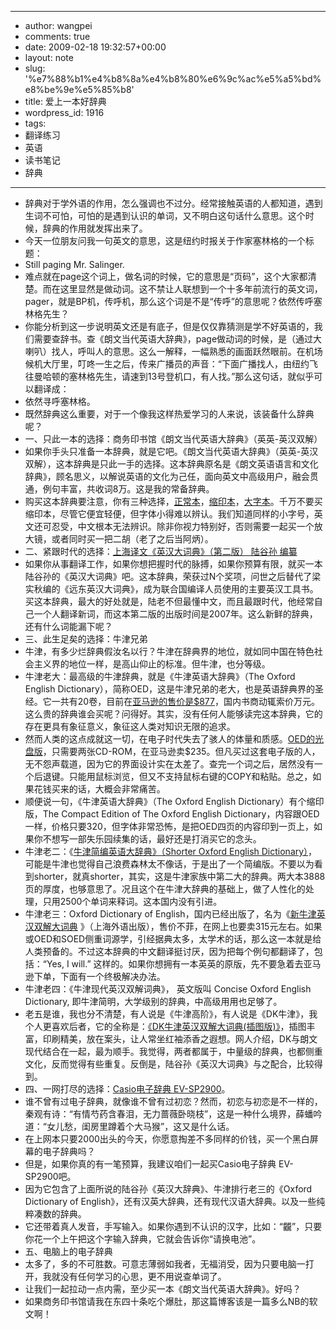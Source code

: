 - --
- author: wangpei
- comments: true
- date: 2009-02-18 19:32:57+00:00
- layout: note
- slug: '%e7%88%b1%e4%b8%8a%e4%b8%80%e6%9c%ac%e5%a5%bd%e8%be%9e%e5%85%b8'
- title: 爱上一本好辞典
- wordpress_id: 1916
- tags:
- 翻译练习
- 英语
- 读书笔记
- 辞典
- --
- 辞典对于学外语的作用，怎么强调也不过分。经常接触英语的人都知道，遇到生词不可怕，可怕的是遇到认识的单词，又不明白这句话什么意思。这个时候，辞典的作用就发挥出来了。
- 今天一位朋友问我一句英文的意思，这是纽约时报关于作家塞林格的一个标题：
- Still paging Mr. Salinger.
- 难点就在page这个词上，做名词的时候，它的意思是“页码”，这个大家都清楚。而在这里显然是做动词。这不禁让人联想到一个十多年前流行的英文词，pager，就是BP机，传呼机，那么这个词是不是“传呼”的意思呢？依然传呼塞林格先生？
- 你能分析到这一步说明英文还是有底子，但是仅仅靠猜测是学不好英语的，我们需要查辞书。查《朗文当代英语大辞典》，page做动词的时候，是（通过大喇叭）找人，呼叫人的意思。这么一解释，一幅熟悉的画面跃然眼前。在机场候机大厅里，叮咚一生之后，传来广播员的声音：“下面广播找人，由纽约飞往曼哈顿的塞林格先生，请速到13号登机口，有人找。”那么这句话，就似乎可以翻译成：
- 依然寻呼塞林格。
- 既然辞典这么重要，对于一个像我这样热爱学习的人来说，该装备什么辞典呢？
- 一、只此一本的选择：商务印书馆《朗文当代英语大辞典》（英英-英汉双解）
- 如果你手头只准备一本辞典，就是它吧。《朗文当代英语大辞典》（英英-英汉双解），这本辞典是只此一手的选择。这本辞典原名是《朗文英语语言和文化辞典》，顾名思义，以解说英语的文化为己任，面向英文中高级用户，融会贯通，例句丰富，共收词8万。这是我的常备辞典。
- 购买这本辞典要注意，你有三种选择，[正常本](http://www.amazon.cn/mn/detailApp?qid=1234985613&ref=SR&sr=13-1&uid=168-9608664-9584208&prodid=bkbk507111)，[缩印本](http://www.amazon.cn/mn/detailApp?qid=1234985613&ref=SR&sr=13-3&uid=168-9608664-9584208&prodid=zjbk185044)，[大字本](http://www.amazon.cn/mn/detailApp?qid=1234985613&ref=SR&sr=13-2&uid=168-9608664-9584208&prodid=zjbk285773)。千万不要买缩印本，尽管它便宜轻便，但字体小得难以辨认。我们知道同样的小字号，英文还可忍受，中文根本无法辨识。除非你视力特别好，否则需要一起买一个放大镜，或者同时买一把二胡（老了之后当阿炳）。
- 二、紧跟时代的选择：[上海译文《英汉大词典》（第二版） 陆谷孙 编纂](http://www.amazon.cn/mn/detailApp?qid=1234982614&ref=SR&sr=13-1&uid=168-9608664-9584208&prodid=zjbk507348)
- 如果你从事翻译工作，如果你想把握时代的脉搏，如果你预算有限，就买一本陆谷孙的《英汉大词典》吧。这本辞典，荣获过N个奖项，问世之后替代了梁实秋编的《远东英汉大词典》，成为联合国编译人员使用的主要英汉工具书。买这本辞典，最大的好处就是，陆老不但最懂中文，而且最跟时代，他经常自己一个人翻译新词，而这本第二版的出版时间是2007年。这么新鲜的辞典，还有什么词能漏下呢？
- 三、此生足矣的选择：牛津兄弟
- 牛津，有多少烂辞典假汝名以行？牛津在辞典界的地位，就如同中国在特色社会主义界的地位一样，是高山仰止的标准。但牛津，也分等级。
- 牛津老大：最高级的牛津辞典，就是《牛津英语大辞典》（The Oxford English Dictionary），简称OED，这是牛津兄弟的老大，也是英语辞典界的圣经。它一共有20卷，目前在[亚马逊的售价是$877](http://www.amazon.com/Oxford-English-Dictionary-Vols-1-20/dp/0198611862/ref=pd_bbs_sr_1?ie=UTF8&s=books&qid=1234948401&sr=8-1)，国内书商动辄索价万元。这么贵的辞典谁会买呢？问得好。其实，没有任何人能够读完这本辞典，它的存在更具有象征意义，象征这人类对知识无限的追求。
- 然而人类的这点成就这一切，在电子时代失去了骇人的体量和质感。[OED的光盘版](http://www.amazon.com/Oxford-English-Dictionary-Single-Version/dp/0195222172/ref=pd_bbs_5?ie=UTF8&s=books&qid=1234948401&sr=8-5)，只需要两张CD-ROM，在亚马逊卖$235。但凡买过这套电子版的人，无不怨声载道，因为它的界面设计实在太差了。查完一个词之后，居然没有一个后退键。只能用鼠标浏览，但又不支持鼠标右键的COPY和粘贴。总之，如果花钱买来的话，大概会非常痛苦。
- 顺便说一句，《牛津英语大辞典》（The Oxford English Dictionary）有个缩印版，The Compact Edition of The Oxford English Dictionary，内容跟OED一样，价格只要320，但字体非常恐怖，是把OED四页的内容印到一页上，如果你不想写一部失乐园续集的话，最好还是打消买它的念头。
- 牛津老二：《[牛津简编英语大辞典》（Shorter Oxford English Dictionary）](http://www.amazon.com/Shorter-Oxford-English-Dictionary-Sixth/dp/0199233241/ref=sr_1_2?ie=UTF8&s=books&qid=1234983742&sr=1-2)，可能是牛津也觉得自己浪费森林太不像话，于是出了一个简编版。不要以为看到shorter，就真shorter，其实，这是牛津家族中第二大的辞典。两大本3888页的厚度，也够意思了。况且这个在牛津大辞典的基础上，做了人性化的处理，只用2500个单词来释词。这本国内没有引进。
- 牛津老三：Oxford Dictionary of English，国内已经出版了，名为《[新牛津英汉双解大词典](http://www.amazon.cn/mn/detailApp?qid=1234947753&ref=SR&sr=13-3&uid=168-9608664-9584208&prodid=zjbk484825) 》（上海外语出版），售价不菲，在网上也要卖315元左右。如果或OED和SOED侧重词源学，引经据典太多，太学术的话，那么这一本就是给人类预备的。不过这本辞典的中文翻译挺讨厌，因为把每个例句都翻译了，包括：“Yes, I will.” 这样的。如果你想拥有一本英英的原版，先不要急着去亚马逊下单，下面有一个终极解决办法。
- 牛津老四：《牛津现代英汉双解词典》， 英文版叫 Concise Oxford English Dictionary, 即牛津简明，大学级别的辞典，中高级用用也足够了。
- 老五是谁，我也分不清楚，有人说是《牛津高阶》，有人说是《DK牛津》，我个人更喜欢后者，它的全称是：[《DK牛津英汉双解大词典(插图版)》](http://www.amazon.cn/mn/detailApp?qid=1234984585&ref=SR&sr=13-1&uid=168-9608664-9584208&prodid=zjbk181770)，插图丰富，印刷精美，放在案头，让人常坐红袖添香之遐想。网人介绍，DK与朗文现代结合在一起，最为顺手。我觉得，两者都属于，中量级的辞典，也都侧重文化，反而觉得有些重复。反倒是，陆谷孙《英汉大词典》与之配合，比较得到。
- 四、一网打尽的选择：[Casio电子辞典 EV-SP2900](http://www.casio.com.cn/product/dic/product/EV-SP2900.html)。
- 谁不曾有过电子辞典，就像谁不曾有过初恋？然而，初恋与初恋是不一样的，秦观有诗：“有情芍药含春泪，无力蔷薇卧晓枝”，这是一种什么境界，薛蟠吟道：“女儿愁，闺房里蹲着个大马猴”，这又是什么话。
- 在上网本只要2000出头的今天，你愿意掏差不多同样的价钱，买一个黑白屏幕的电子辞典吗？
- 但是，如果你真的有一笔预算，我建议咱们一起买Casio电子辞典 EV-SP2900吧。
- 因为它包含了上面所说的陆谷孙《英汉大辞典》、牛津排行老三的《Oxford Dictionary of English》，还有汉英大辞典，还有现代汉语大辞典。以及一些纯粹凑数的辞典。
- 它还带着真人发音，手写输入。如果你遇到不认识的汉字，比如：“龖”，只要你花一个上午把这个字输入辞典，它就会告诉你“请换电池”。
- 五、电脑上的电子辞典
- 太多了，多的不可胜数。可意志薄弱如我者，无福消受，因为只要电脑一打开，我就没有任何学习的心思，更不用说查单词了。
- 让我们一起拉动一点内需，至少买一本《朗文当代英语大辞典》。好吗？
- 如果商务印书馆请我在东四十条吃个爆肚，那这篇博客该是一篇多么NB的软文啊！
